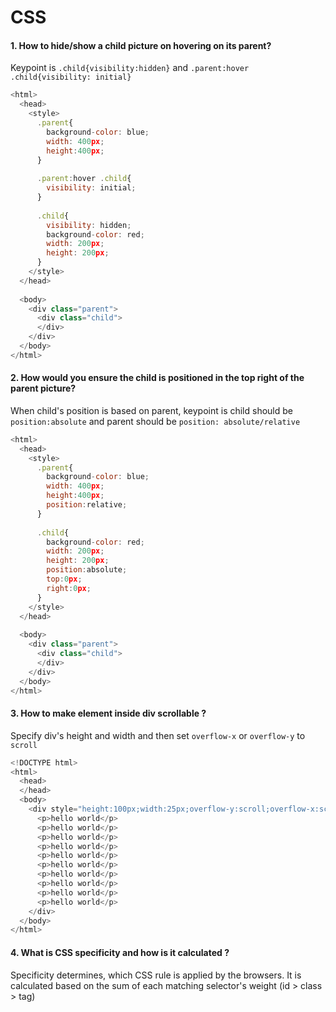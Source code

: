 # CSS
#### 1. How to hide/show a child picture on hovering on its parent?
Keypoint is `.child{visibility:hidden}` and `.parent:hover .child{visibility: initial}`
```javascript
<html>
  <head>
    <style>
      .parent{
        background-color: blue;
        width: 400px;
        height:400px;
      }
      
      .parent:hover .child{
        visibility: initial;
      }
      
      .child{
        visibility: hidden;
        background-color: red;
        width: 200px;
        height: 200px;
      }
    </style>
  </head>
  
  <body>
    <div class="parent">
      <div class="child">
      </div>
    </div>
  </body>
</html>
```
#### 2. How would you ensure the child is positioned in the top right of the parent picture?
When child's position is based on parent, keypoint is child should be `position:absolute` and parent should be `position: absolute/relative`
```javascript
<html>
  <head>
    <style>
      .parent{
        background-color: blue;
        width: 400px;
        height:400px;
        position:relative;
      }  
      
      .child{
        background-color: red;
        width: 200px;
        height: 200px;
        position:absolute;
        top:0px;
        right:0px;
      }
    </style>
  </head>
  
  <body>
    <div class="parent">
      <div class="child">
      </div>
    </div>
  </body>
</html>
```
#### 3. How to make element inside div scrollable ?
Specify div's height and width and then set `overflow-x` or `overflow-y` to `scroll`
```javascript
<!DOCTYPE html>
<html>
  <head>
  </head>
  <body>
	<div style="height:100px;width:25px;overflow-y:scroll;overflow-x:scroll">
      <p>hello world</p>
	  <p>hello world</p>
	  <p>hello world</p>
	  <p>hello world</p>
	  <p>hello world</p>
	  <p>hello world</p>
	  <p>hello world</p>
	  <p>hello world</p>
	  <p>hello world</p>
	  <p>hello world</p>
	</div>
  </body>
</html>
```
#### 4. What is CSS specificity and how is it calculated ?
Specificity determines, which CSS rule is applied by the browsers.
It is calculated based on the sum of each matching selector's weight (id > class > tag)
